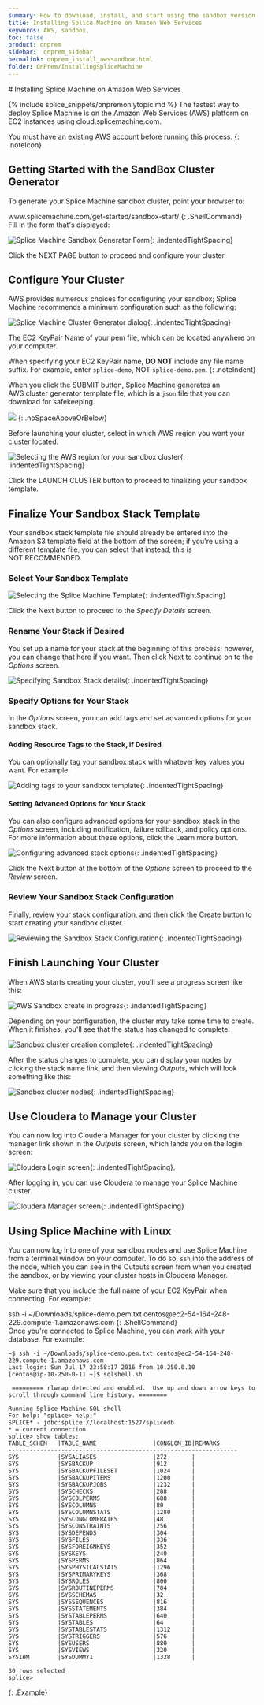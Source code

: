 ```yaml
---
summary: How to download, install, and start using the sandbox version of Splice Machine.
title: Installing Splice Machine on Amazon Web Services
keywords: AWS, sandbox,
toc: false
product: onprem
sidebar:  onprem_sidebar
permalink: onprem_install_awssandbox.html
folder: OnPrem/InstallingSpliceMachine
---
```

<section>
<div class="TopicContent" data-swiftype-index="true" markdown="1">
# Installing Splice Machine on Amazon Web Services

{% include splice_snippets/onpremonlytopic.md %}
The fastest way to deploy Splice Machine is on the Amazon Web Services
(AWS) platform on EC2 instances using cloud.splicemachine.com.

You must have an existing AWS account before running this process.
{: .noteIcon}

## Getting Started with the SandBox Cluster Generator

To generate your Splice Machine sandbox cluster, point your browser to:

<div class="preWrapperWide" markdown="1">
    www.splicemachine.com/get-started/sandbox-start/
{: .ShellCommand}

</div>
Fill in the form that's displayed:

![Splice Machine Sandbox Generator Form](images/SandboxForm.png "Splice
Machine Sandbox Generator Form"){: .indentedTightSpacing}

Click the <span class="AppCommand">NEXT PAGE</span> button to proceed
and configure your cluster.

## Configure Your Cluster

AWS provides numerous choices for configuring your sandbox; Splice
Machine recommends a minimum configuration such as the following:

![Splice Machine Cluster Generator dialog](images/AWSCF.ClusterGen.jpg
"Splice Machine Cluster Generator dialog"){: .indentedTightSpacing}

The EC2 KeyPair Name of your pem file, which can be located anywhere on
your computer.

When specifying your EC2 KeyPair name, **DO NOT** include any file name
suffix. For example, enter `splice-demo`, NOT `splice-demo.pem`.
{: .noteIndent}

When you click the <span class="AppCommand">SUBMIT</span> button, Splice
Machine generates an AWS cluster generator template file, which is a
`json` file that you can download for safekeeping.

![](images/AWSCF.Download.png)
{: .noSpaceAboveOrBelow}

Before launching your cluster, select in which AWS region you want your
cluster located:

![Selecting the AWS region for your sandbox
cluster](images/AWSCF.SelectRegion.png "Selecting the AWS region for
your sandbox cluster"){: .indentedTightSpacing}

Click the <span class="AppCommand">LAUNCH CLUSTER</span> button to
proceed to finalizing your sandbox template.

## Finalize Your Sandbox Stack Template

Your sandbox stack template file should already be entered into the
Amazon S3 template field at the bottom of the screen; if you're using a
different template file, you can select that instead; this is <span
class="important">NOT RECOMMENDED</span>.

### Select Your Sandbox Template

![Selecting the Splice Machine Template](images/AWSCF.SelectTemplate.png
"Selecting the Splice Machine Template"){: .indentedTightSpacing}

Click the <span class="AppCommand">Next</span> button to proceed to the
*Specify Details* screen.

### Rename Your Stack if Desired

You set up a name for your stack at the beginning of this process;
however, you can change that here if you want. Then click <span
class="AppCommand">Next</span> to continue on to the *Options* screen.

![Specifying Sandbox Stack details](images/AWSCF.SpecifyDetails.png
"Specifying Sandbox Stack details"){: .indentedTightSpacing}

### Specify Options for Your Stack

In the *Options* screen, you can add tags and set advanced options for
your sandbox stack.

#### Adding Resource Tags to the Stack, if Desired

You can optionally tag your sandbox stack with whatever key values you
want. For example:

![Adding tags to your sandbox template](images/AWSCF.StackOptions1.png
"Adding tags to your sandbox template"){: .indentedTightSpacing}

#### Setting Advanced Options for Your Stack

You can also configure advanced options for your sandbox stack in the
*Options* screen, including notification, failure rollback, and policy
options. For more information about these options, click the <span
class="AppCommand">Learn more</span> button.

![Configuring advanced stack options](images/AWSCF.StackOptions2.png
"Configuring advanced stack options"){: .indentedTightSpacing}

Click the <span class="AppCommand">Next</span> button at the bottom of
the *Options* screen to proceed to the *Review* screen.

### Review Your Sandbox Stack Configuration

Finally, review your stack configuration, and then click the <span
class="AppCommand">Create</span> button to start creating your sandbox
cluster.

![Reviewing the Sandbox Stack
Configuration](images/AWSCF.ReviewStack.png "Reviewing the Sandbox Stack
Configuration"){: .indentedTightSpacing}

## Finish Launching Your Cluster

When AWS starts creating your cluster, you'll see a progress screen like
this:

![AWS Sandbox create in progress](images/AWSCF.CreateInProgress.png "AWS
Sandbox create in progress"){: .indentedTightSpacing}

Depending on your configuration, the cluster may take some time to
create. When it finishes, you'll see that the status has changed to
complete:

![Sandbox cluster creation complete](images/AWSCF.CreateComplete.png
"Sandbox cluster creation complete"){: .indentedTightSpacing}

After the status changes to complete, you can display your nodes by
clicking the stack name link, and then viewing *Outputs*, which will
look something like this:

![Sandbox cluster nodes](images/AWSCF.CreateOutputs.png "Sandbox cluster
nodes"){: .indentedTightSpacing}

## Use Cloudera to Manage your Cluster

You can now log into Cloudera Manager for your cluster by clicking the
manager link shown in the *Outputs* screen, which lands you on the login
screen:

![Cloudera Login screen](images/AWSCF.ClouderaLogin.png "Cloudera Login
screen"){: .indentedTightSpacing}.

After logging in, you can use Cloudera to manage your Splice Machine
cluster.

![Cloudera Manager screen](images/12.png "Cloudera Manager screen"){:
.indentedTightSpacing}

## Using Splice Machine with Linux

You can now log into one of your sandbox nodes and use Splice Machine
from a terminal window on your computer. To do so, `ssh` into the
address of the node, which you can see in the Outputs screen from when
you created the sandbox, or by viewing your cluster hosts in Cloudera
Manager.

Make sure that you include the full name of your EC2 KeyPair when
connecting. For example:

<div class="preWrapperWide" markdown="1">
    ssh -i ~/Downloads/splice-demo.pem.txt centos@ec2-54-164-248-229.compute-1.amazonaws.com
{: .ShellCommand}

</div>
Once you're connected to Splice Machine, you can work with your
database. For example:

    ~$ ssh -i ~/Downloads/splice-demo.pem.txt centos@ec2-54-164-248-229.compute-1.amazonaws.com
    Last login: Sun Jul 17 23:58:17 2016 from 10.250.0.10
    [centos@ip-10-250-0-11 ~]$ sqlshell.sh

     ========= rlwrap detected and enabled.  Use up and down arrow keys to scroll through command line history. ========

    Running Splice Machine SQL shell
    For help: "splice> help;"
    SPLICE* - jdbc:splice://localhost:1527/splicedb
    * = current connection
    splice> show tables;
    TABLE_SCHEM   |TABLE_NAME                |CONGLOM_ID|REMARKS
    -----------------------------------------------------------------
    SYS           |SYSALIASES                |272       |
    SYS           |SYSBACKUP                 |912       |
    SYS           |SYSBACKUPFILESET          |1024      |
    SYS           |SYSBACKUPITEMS            |1200      |
    SYS           |SYSBACKUPJOBS             |1232      |
    SYS           |SYSCHECKS                 |288       |
    SYS           |SYSCOLPERMS               |688       |
    SYS           |SYSCOLUMNS                |80        |
    SYS           |SYSCOLUMNSTATS            |1280      |
    SYS           |SYSCONGLOMERATES          |48        |
    SYS           |SYSCONSTRAINTS            |256       |
    SYS           |SYSDEPENDS                |304       |
    SYS           |SYSFILES                  |336       |
    SYS           |SYSFOREIGNKEYS            |352       |
    SYS           |SYSKEYS                   |240       |
    SYS           |SYSPERMS                  |864       |
    SYS           |SYSPHYSICALSTATS          |1296      |
    SYS           |SYSPRIMARYKEYS            |368       |
    SYS           |SYSROLES                  |800       |
    SYS           |SYSROUTINEPERMS           |704       |
    SYS           |SYSSCHEMAS                |32        |
    SYS           |SYSSEQUENCES              |816       |
    SYS           |SYSSTATEMENTS             |384       |
    SYS           |SYSTABLEPERMS             |640       |
    SYS           |SYSTABLES                 |64        |
    SYS           |SYSTABLESTATS             |1312      |
    SYS           |SYSTRIGGERS               |576       |
    SYS           |SYSUSERS                  |880       |
    SYS           |SYSVIEWS                  |320       |
    SYSIBM        |SYSDUMMY1                 |1328      |

    30 rows selected
    splice>
{: .Example}

</div>
</section>
